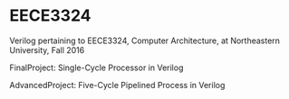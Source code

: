 # EECE3324
Verilog pertaining to EECE3324, Computer Architecture, at Northeastern University, Fall 2016

FinalProject: Single-Cycle Processor in Verilog

AdvancedProject: Five-Cycle Pipelined Process in Verilog
